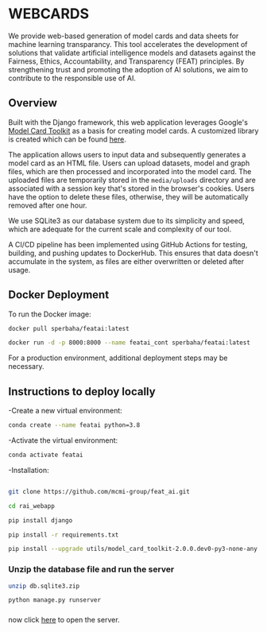 # WEBCARDS

We provide web-based generation of model cards and data sheets for machine learning transparancy. This tool accelerates the development of solutions that validate artificial intelligence models and datasets against the Fairness, Ethics, Accountability, and Transparency (FEAT) principles. By strengthening trust and promoting the adoption of AI solutions, we aim to contribute to the responsible use of AI.

## Overview
Built with the Django framework, this web application leverages Google's [Model Card Toolkit](https://github.com/tensorflow/model-card-toolkit.git) as a basis for creating model cards. A customized library is created which can be found [here](https://github.com/mcmi-group/featai_lib.git).

The application allows users to input data and subsequently generates a model card as an HTML file. Users can upload datasets, model and graph files, which are then processed and incorporated into the model card. The uploaded files are temporarily stored in the `media/uploads` directory and are associated with a session key that's stored in the browser's cookies. Users have the option to delete these files, otherwise, they will be automatically removed after one hour.

We use SQLite3 as our database system due to its simplicity and speed, which are adequate for the current scale and complexity of our tool.

A CI/CD pipeline has been implemented using GitHub Actions for testing, building, and pushing updates to DockerHub. This ensures that data doesn't accumulate in the system, as files are either overwritten or deleted after usage.

## Docker Deployment

To run the Docker image:

```sh
docker pull sperbaha/featai:latest

docker run -d -p 8000:8000 --name featai_cont sperbaha/featai:latest

```
For a production environment, additional deployment steps may be necessary.

## Instructions to deploy locally

-Create a new virtual environment:
```sh
conda create --name featai python=3.8
```
-Activate the virtual environment:
```sh
conda activate featai
```
-Installation:
```sh

git clone https://github.com/mcmi-group/feat_ai.git

cd rai_webapp

pip install django

pip install -r requirements.txt

pip install --upgrade utils/model_card_toolkit-2.0.0.dev0-py3-none-any.whl

```

### Unzip the database file and run the server

```sh
unzip db.sqlite3.zip

python manage.py runserver

```
###

now click [here](http://localhost:8000/feat_ai/) to open the server.
